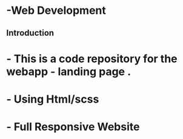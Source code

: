 # -Web Development

## Introduction

# - This is a code repository for the webapp - landing page .

# - Using Html/scss

# - Full Responsive Website
